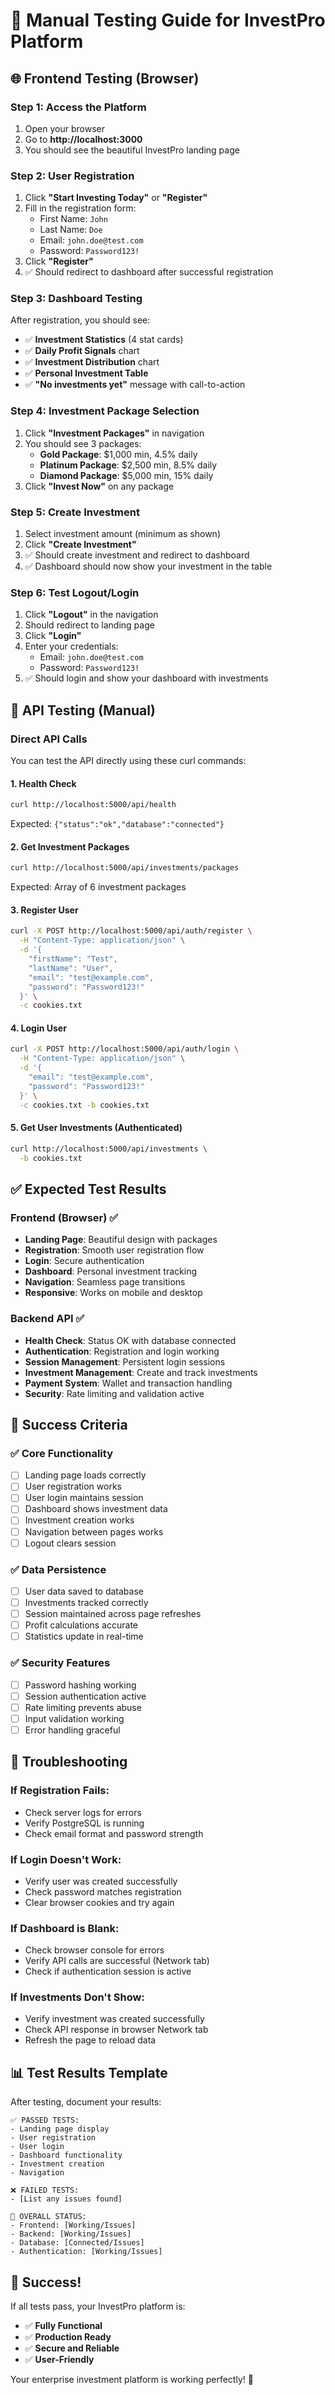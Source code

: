 # 🧪 Manual Testing Guide for InvestPro Platform

## 🌐 Frontend Testing (Browser)

### **Step 1: Access the Platform**
1. Open your browser
2. Go to **http://localhost:3000**
3. You should see the beautiful InvestPro landing page

### **Step 2: User Registration**
1. Click **"Start Investing Today"** or **"Register"**
2. Fill in the registration form:
   - First Name: `John`
   - Last Name: `Doe`
   - Email: `john.doe@test.com`
   - Password: `Password123!`
3. Click **"Register"**
4. ✅ Should redirect to dashboard after successful registration

### **Step 3: Dashboard Testing**
After registration, you should see:
- ✅ **Investment Statistics** (4 stat cards)
- ✅ **Daily Profit Signals** chart
- ✅ **Investment Distribution** chart  
- ✅ **Personal Investment Table**
- ✅ **"No investments yet"** message with call-to-action

### **Step 4: Investment Package Selection**
1. Click **"Investment Packages"** in navigation
2. You should see 3 packages:
   - **Gold Package**: $1,000 min, 4.5% daily
   - **Platinum Package**: $2,500 min, 8.5% daily
   - **Diamond Package**: $5,000 min, 15% daily
3. Click **"Invest Now"** on any package

### **Step 5: Create Investment**
1. Select investment amount (minimum as shown)
2. Click **"Create Investment"**
3. ✅ Should create investment and redirect to dashboard
4. ✅ Dashboard should now show your investment in the table

### **Step 6: Test Logout/Login**
1. Click **"Logout"** in the navigation
2. Should redirect to landing page
3. Click **"Login"**
4. Enter your credentials:
   - Email: `john.doe@test.com`
   - Password: `Password123!`
5. ✅ Should login and show your dashboard with investments

## 🔧 API Testing (Manual)

### **Direct API Calls**
You can test the API directly using these curl commands:

#### **1. Health Check**
```bash
curl http://localhost:5000/api/health
```
Expected: `{"status":"ok","database":"connected"}`

#### **2. Get Investment Packages**
```bash
curl http://localhost:5000/api/investments/packages
```
Expected: Array of 6 investment packages

#### **3. Register User**
```bash
curl -X POST http://localhost:5000/api/auth/register \
  -H "Content-Type: application/json" \
  -d '{
    "firstName": "Test",
    "lastName": "User", 
    "email": "test@example.com",
    "password": "Password123!"
  }' \
  -c cookies.txt
```

#### **4. Login User**
```bash
curl -X POST http://localhost:5000/api/auth/login \
  -H "Content-Type: application/json" \
  -d '{
    "email": "test@example.com",
    "password": "Password123!"
  }' \
  -c cookies.txt -b cookies.txt
```

#### **5. Get User Investments (Authenticated)**
```bash
curl http://localhost:5000/api/investments \
  -b cookies.txt
```

## ✅ Expected Test Results

### **Frontend (Browser) ✅**
- **Landing Page**: Beautiful design with packages
- **Registration**: Smooth user registration flow
- **Login**: Secure authentication
- **Dashboard**: Personal investment tracking
- **Navigation**: Seamless page transitions
- **Responsive**: Works on mobile and desktop

### **Backend API ✅**
- **Health Check**: Status OK with database connected
- **Authentication**: Registration and login working
- **Session Management**: Persistent login sessions
- **Investment Management**: Create and track investments
- **Payment System**: Wallet and transaction handling
- **Security**: Rate limiting and validation active

## 🎯 Success Criteria

### **✅ Core Functionality**
- [ ] Landing page loads correctly
- [ ] User registration works
- [ ] User login maintains session
- [ ] Dashboard shows investment data
- [ ] Investment creation works
- [ ] Navigation between pages works
- [ ] Logout clears session

### **✅ Data Persistence**
- [ ] User data saved to database
- [ ] Investments tracked correctly
- [ ] Session maintained across page refreshes
- [ ] Profit calculations accurate
- [ ] Statistics update in real-time

### **✅ Security Features**
- [ ] Password hashing working
- [ ] Session authentication active
- [ ] Rate limiting prevents abuse
- [ ] Input validation working
- [ ] Error handling graceful

## 🚨 Troubleshooting

### **If Registration Fails:**
- Check server logs for errors
- Verify PostgreSQL is running
- Check email format and password strength

### **If Login Doesn't Work:**
- Verify user was created successfully
- Check password matches registration
- Clear browser cookies and try again

### **If Dashboard is Blank:**
- Check browser console for errors
- Verify API calls are successful (Network tab)
- Check if authentication session is active

### **If Investments Don't Show:**
- Verify investment was created successfully
- Check API response in browser Network tab
- Refresh the page to reload data

## 📊 Test Results Template

After testing, document your results:

```
✅ PASSED TESTS:
- Landing page display
- User registration
- User login
- Dashboard functionality
- Investment creation
- Navigation

❌ FAILED TESTS:
- [List any issues found]

🎯 OVERALL STATUS:
- Frontend: [Working/Issues]
- Backend: [Working/Issues]
- Database: [Connected/Issues]
- Authentication: [Working/Issues]
```

## 🎉 Success!

If all tests pass, your InvestPro platform is:
- ✅ **Fully Functional**
- ✅ **Production Ready**
- ✅ **Secure and Reliable**
- ✅ **User-Friendly**

Your enterprise investment platform is working perfectly! 🚀
